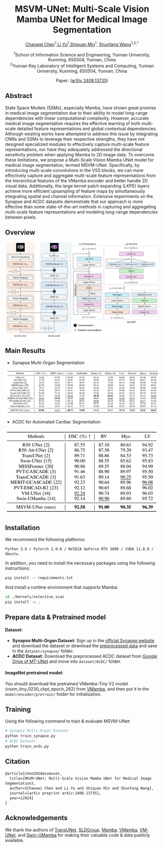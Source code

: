 <div align="center">
<h1>MSVM-UNet: Multi-Scale Vision Mamba UNet for Medical Image Segmentation</h1>

[Chaowei Chen](mailto:chishengchen@stu.ynu.edu.cn)<sup>1</sup>,[Li Yu](mailto:yuli0501@163.com)<sup>1</sup>,[Shiquan Min](mailto:minshiquan@mail.ynu.edu.cn)<sup>1</sup>, [Shunfang Wang](mailto:sfwang_66@ynu.edu.cn)<sup>1,2,*</sup>

<div><sup>1</sup>School of Information Science and Engineering, Yunnan University, Kunming, 650504, Yunnan, China</div>
<div><sup>2</sup>Yunnan Key Laboratory of Intelligent Systems and Computing, Yunnan University, Kunming, 650504, Yunnan, China</div>

Paper: ([arXiv 2408.13735](https://arxiv.org/abs/2408.13735))

</div>

## Abstract

State Space Models (SSMs), especially Mamba, have shown great promise in medical image segmentation due to their ability to model long-range dependencies with linear computational complexity. However, accurate medical image segmentation requires the effective learning of both multi-scale detailed feature representations and global contextual dependencies. Although existing works have attempted to address this issue by integrating CNNs and SSMs to leverage their respective strengths, they have not designed specialized modules to effectively capture multi-scale feature representations, nor have they adequately addressed the directional sensitivity problem when applying Mamba to 2D image data. To overcome these limitations, we propose a Multi-Scale Vision Mamba UNet model for medical image segmentation, termed MSVM-UNet. Specifically, by introducing multi-scale convolutions in the VSS blocks, we can more effectively capture and aggregate multi-scale feature representations from the hierarchical features of the VMamba encoder and better handle 2D visual data. Additionally, the large kernel patch expanding (LKPE) layers achieve more efficient upsampling of feature maps by simultaneously integrating spatial and channel information. Extensive experiments on the Synapse and ACDC datasets demonstrate that our approach is more effective than some state-of-the-art methods in capturing and aggregating multi-scale feature representations and modeling long-range dependencies between pixels.

## Overview

<img src="./assets/overall.png" alt="overall"  />

## Main Results

- Synapse Multi-Organ Segmentation

![image-20240825134505994](./assets/image-20240825134505994.png)

- ACDC for Automated Cardiac Segmentation

![image-20240825134539739](./assets/image-20240825134539739.png)

## Installation

We recommend the following platforms: 

```
Python 3.8 / Pytorch 2.0.0 / NVIDIA GeForce RTX 3090 / CUDA 11.8.0 / Ubuntu
```

In addition, you need to install the necessary packages using the following instructions:

```bash
pip install -r requirements.txt
```

And install a runtime environment that supports Mamba:

```bash
cd ./kernels/selective_scan
pip install -e .
```

## Prepare data & Pretrained model

#### Dataset:

- **Synapse Multi-Organ Dataset**: Sign up in the [official Synapse website](https://www.synapse.org/#!Synapse:syn3193805/wiki/89480) and download the dataset or download the [preprocessed data](https://drive.google.com/file/d/1tGqMx-E4QZpSg2HQbVq5W3KSTHSG0hjK/view?usp=share_link) and save in the `dataset/synapse/` folder.
- **ACDC Dataset**: Download the preprocessed ACDC dataset from [Google Drive of MT-UNet](https://drive.google.com/file/d/13qYHNIWTIBzwyFgScORL2RFd002vrPF2/view) and move into `dataset/ACDC/` folder.

#### ImageNet pretrained model:

You should download the pretrained VMamba-Tiny V2 model (vssm_tiny_0230_ckpt_epoch_262) from [VMamba](https://github.com/MzeroMiko/VMamba/releases/download/%23v2cls/vssm_tiny_0230_ckpt_epoch_262.pth), and then put it in the `model/encoder/pretrain/` folder for initialization.

## Training

Using the following command to train & evaluate MSVM-UNet:

```python
# Synapse Multi-Organ Dataset
python train_synapse.py
# ACDC Dataset
python train_acdc.py
```

## Citation

```
@article{chen2024msvmunet,
  title={MSVM-UNet: Multi-Scale Vision Mamba UNet for Medical Image Segmentation}, 
  author={Chaowei Chen and Li Yu and Shiquan Min and Shunfang Wang},
  journal={arXiv preprint arXiv:2408.13735},
  year={2024}
}
```

## Acknowledgements

We thank the authors of [TransUNet](https://github.com/Beckschen/TransUNet), [SLDGroup](https://github.com/SLDGroup), [Mamba](https://github.com/state-spaces/mamba), [VMamba](https://github.com/MzeroMiko/VMamba), [VM-UNet](https://github.com/JCruan519/VM-UNet), and [Swin-UMamba](https://github.com/JiarunLiu/Swin-UMamba) for making their valuable code & data publicly available.
